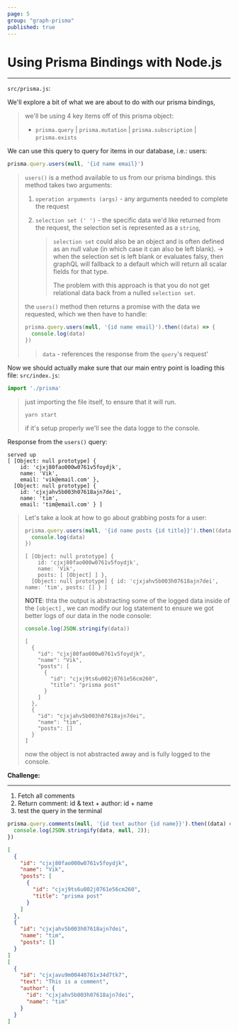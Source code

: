```yaml
---
page: 5
group: "graph-prisma"
published: true
---
```


# Using Prisma Bindings with Node.js

---------------------------------

`src/prisma.js`:

 We'll explore a bit of what we are about to do with our prisma bindings, 

> we'll be using 4 key items off of this prisma object: 
>
> - `prisma.query`  |  `prisma.mutation`  |  `prisma.subscription`  |  `prisma.exists`

We can use this query to query for items in our database, i.e.: users:

```js
prisma.query.users(null, '{id name email}')
```

> `users()` is a method available to us from our prisma bindings. this method takes two arguments:
>
> 1. `operation arguments (args)` - any arguments needed to complete the request
>
> 2. `selection set (' ')` - the specific data we'd like returned from the request, the selection set is represented as a `string`, 
>
>    > `selection set` could also be an object and is often defined as an null value (in which case it can also be left blank). -> when the selection set is left blank or evaluates falsy,  then graphQL will fallback to a default which will return all scalar fields for that type. 
>    >
>    > The problem with this approach is that you do not get relational data back from a nulled `selection set`.
>
> the `users()` method then returns a promise with the data we requested, which we then have to handle:
>
> ```js
> prisma.query.users(null, '{id name email}').then((data) => { 
> 	console.log(data)
> })
> ```
>
> > `data` - references the response from the `query`'s request'



Now we should actually make sure that our main entry point is loading this file: `src/index.js`:

```js
import './prisma'
```

> just importing the file itself, to ensure that it will run. 
>
> ```shell
> yarn start
> ```
>
> if it's setup properly we'll see the data logge to the console.



Response from the `users()` query:

```shell
served up
[ [Object: null prototype] {
    id: 'cjxj80fao000w0761v5foydjk',
    name: 'Vik',
    email: 'vik@email.com' },
  [Object: null prototype] {
    id: 'cjxjahv5b003h07618ajn7dei',
    name: 'tim',
    email: 'tim@email.com' } ]
```



> Let's take a look at how to go about grabbing posts for a user:
>
> ```js
> prisma.query.users(null, '{id name posts {id title}}').then((data) => {
>   console.log(data)
> })
> ```
>
> ```shell
> [ [Object: null prototype] {
>     id: 'cjxj80fao000w0761v5foydjk',
>     name: 'Vik',
>     posts: [ [Object] ] },
>   [Object: null prototype] { id: 'cjxjahv5b003h07618ajn7dei', name: 'tim', posts: [] } ]
> 
> ```
>
> **NOTE**: thta the output is abstracting some of the logged data inside of the `[object]` , we can modify our log statement to ensure we got better logs of our data in the node console:
>
> ```js
> console.log(JSON.stringify(data))
> ```
>
> ```shell
> [
>   {
>     "id": "cjxj80fao000w0761v5foydjk",
>     "name": "Vik",
>     "posts": [
>       {
>         "id": "cjxj9ts6u002j0761e56cm260",
>         "title": "prisma post"
>       }
>     ]
>   },
>   {
>     "id": "cjxjahv5b003h07618ajn7dei",
>     "name": "tim",
>     "posts": []
>   }
> ]
> ```
>
> now the object is not abstracted away and is fully logged to the console.



**Challenge:**

---------------------------------

1. Fetch all comments
2. Return comment: id & text + author: id + name
3. test the query in the terminal

```js
prisma.query.comments(null, '{id text author {id name}}').then((data) => {
  console.log(JSON.stringify(data, null, 2));
})
```

```json
[
  {
    "id": "cjxj80fao000w0761v5foydjk",
    "name": "Vik",
    "posts": [
      {
        "id": "cjxj9ts6u002j0761e56cm260",
        "title": "prisma post"
      }
    ]
  },
  {
    "id": "cjxjahv5b003h07618ajn7dei",
    "name": "tim",
    "posts": []
  }
]
[
  {
    "id": "cjxjavu9m00440761x34d7tk7",
    "text": "This is a comment",
    "author": {
      "id": "cjxjahv5b003h07618ajn7dei",
      "name": "tim"
    }
  }
]
```

